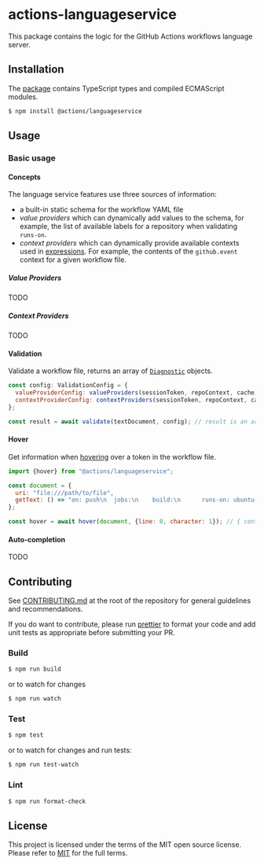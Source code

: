 # actions-languageservice

This package contains the logic for the GitHub Actions workflows language server.

## Installation

The [package](https://www.npmjs.com/package/@actions/languageservice) contains TypeScript types and compiled ECMAScript modules.

```bash
$ npm install @actions/languageservice
```

## Usage

### Basic usage

#### Concepts

The language service features use three sources of information:

* a built-in static schema for the workflow YAML file
* _value providers_ which can dynamically add values to the schema, for example, the list of available labels for a repository when validating `runs-on`.
* _context providers_ which can dynamically provide available contexts used in [expressions](https://docs.github.com/actions/reference/context-and-expression-syntax-for-github-actions#about-contexts-and-expressions). For example, the contents of the `github.event` context for a given workflow file.

##### Value Providers

TODO

##### Context Providers

TODO

#### Validation

Validate a workflow file, returns an array of [`Diagnostic`](https://microsoft.github.io/language-server-protocol/specifications/lsp/3.17/specification/#diagnostic) objects.

```js
const config: ValidationConfig = {
  valueProviderConfig: valueProviders(sessionToken, repoContext, cache),
  contextProviderConfig: contextProviders(sessionToken, repoContext, cache),
};

const result = await validate(textDocument, config); // result is an array of `Diagnostic`
```

#### Hover

Get information when [hovering](https://microsoft.github.io/language-server-protocol/specifications/lsp/3.17/specification/#textDocument_hover) over a token in the workflow file.

```js
import {hover} from "@actions/languageservice";

const document = {
  uri: "file:///path/to/file",
  getText: () => "on: push\n  jobs:\n    build:\n      runs-on: ubuntu-latest\n      steps:\n        - run: echo hello"
};

const hover = await hover(document, {line: 0, character: 1}); // { contents: { kind: "markdown", value: "The event that triggers the workflow" } }
```

#### Auto-completion

TODO

## Contributing

See [CONTRIBUTING.md](../CONTRIBUTING.md) at the root of the repository for general guidelines and recommendations.

If you do want to contribute, please run [prettier](https://prettier.io/) to format your code and add unit tests as appropriate before submitting your PR.

### Build

```bash
$ npm run build
```

or to watch for changes

```bash
$ npm run watch
```

### Test

```bash
$ npm test
```

or to watch for changes and run tests:

```bash
$ npm run test-watch
```

### Lint

```bash
$ npm run format-check
```

## License

This project is licensed under the terms of the MIT open source license. Please refer to [MIT](../LICENSE) for the full terms.